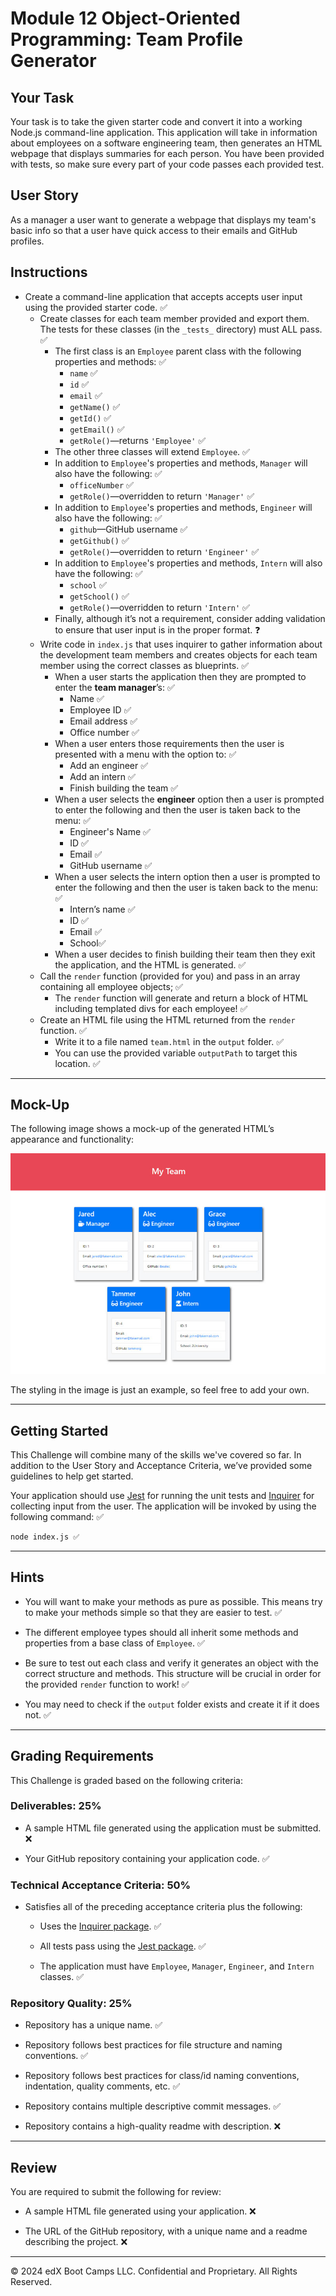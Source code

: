# Module 12 Object-Oriented Programming: Team Profile Generator

## Your Task

Your task is to take the given starter code and convert it into a working Node.js command-line application. This application will take in information about employees on a software engineering team, then generates an HTML webpage that displays summaries for each person. You have been provided with tests, so make sure every part of your code passes each provided test.

## User Story

As a manager a user want to generate a webpage that displays my team's basic info so that a user have quick access to their emails and GitHub profiles.

## Instructions

* Create a command-line application that accepts accepts user input using the provided starter code. ✅
  * Create classes for each team member provided and export them. The tests for these classes (in the `_tests_` directory) must ALL pass. ✅       
    * The first class is an `Employee` parent class with the following properties and methods:     ✅   
      * `name` ✅
      * `id` ✅
      * `email` ✅
      * `getName()` ✅
      * `getId()` ✅
      * `getEmail()` ✅
      * `getRole()`&mdash;returns `'Employee'` ✅    
    * The other three classes will extend `Employee`. ✅  
    * In addition to `Employee`'s properties and methods, `Manager` will also have the following: ✅
      * `officeNumber` ✅
      * `getRole()`&mdash;overridden to return `'Manager'` ✅
    * In addition to `Employee`'s properties and methods, `Engineer` will also have the following: ✅
      * `github`&mdash;GitHub username ✅
      * `getGithub()` ✅
      * `getRole()`&mdash;overridden to return `'Engineer'` ✅
    * In addition to `Employee`'s properties and methods, `Intern` will also have the following: ✅
      * `school` ✅
      * `getSchool()` ✅
      * `getRole()`&mdash;overridden to return `'Intern'` ✅
    * Finally, although it’s not a requirement, consider adding validation to ensure that user input is in the proper format. ❓  
  * Write code in `index.js` that uses inquirer to gather information about the development team members and creates objects for each team member using the correct classes as blueprints. ✅
    * When a user starts the application then they are prompted to enter the **team manager**’s: ✅
      * Name ✅
      * Employee ID ✅
      * Email address ✅
      * Office number ✅
    * When a user enters those requirements then the user is presented with a menu with the option to: ✅
      * Add an engineer ✅
      * Add an intern  ✅
      * Finish building the team ✅
    * When a user selects the **engineer** option then a user is prompted to enter the following and then the user is taken back to the menu: ✅
      * Engineer's Name ✅
      * ID ✅
      * Email ✅
      * GitHub username ✅
    * When a user selects the intern option then a user is prompted to enter the following and then the user is taken back to the menu: ✅
      * Intern’s name ✅
      * ID ✅
      * Email ✅
      * School✅
    * When a user decides to finish building their team then they exit the application, and the HTML is generated. ✅
  * Call the `render` function (provided for you) and pass in an array containing all employee objects; ✅
    * The `render` function will generate and return a block of HTML including templated divs for each employee! ✅
  * Create an HTML file using the HTML returned from the `render` function.  ✅
    * Write it to a file named `team.html` in the `output` folder. ✅ 
    * You can use the provided variable `outputPath` to target this location. ✅

---

## Mock-Up

The following image shows a mock-up of the generated HTML’s appearance and functionality:

![HTML webpage titled “My Team” features five boxes listing employee names, titles, and other key info.](./Assets/14-object-oriented-programming-challenge-demo.png)

The styling in the image is just an example, so feel free to add your own.

---

## Getting Started

This Challenge will combine many of the skills we've covered so far. In addition to the User Story and Acceptance Criteria, we’ve provided some guidelines to help get started.

Your application should use [Jest](https://www.npmjs.com/package/jest) for running the unit tests and [Inquirer](https://www.npmjs.com/package/inquirer) for collecting input from the user. The application will be invoked by using the following command: ✅

```bash
node index.js ✅
```

---

## Hints

* You will want to make your methods as pure as possible. This means try to make your methods simple so that they are easier to test. ✅

* The different employee types should all inherit some methods and properties from a base class of `Employee`. ✅
 
* Be sure to test out each class and verify it generates an object with the correct structure and methods. This structure will be crucial in order for the provided `render` function to work! ✅
  
* You may need to check if the `output` folder exists and create it if it does not. ✅

---

## Grading Requirements

This Challenge is graded based on the following criteria: 

### Deliverables: 25%

* A sample HTML file generated using the application must be submitted. ❌

* Your GitHub repository containing your application code. ✅

### Technical Acceptance Criteria: 50%

* Satisfies all of the preceding acceptance criteria plus the following:

	* Uses the [Inquirer package](https://www.npmjs.com/package/inquirer). ✅

	* All tests pass using the [Jest package](https://www.npmjs.com/package/jest). ✅

  * The application must have `Employee`, `Manager`, `Engineer`, and `Intern` classes. ✅

### Repository Quality: 25%

* Repository has a unique name. ✅

* Repository follows best practices for file structure and naming conventions. ✅

* Repository follows best practices for class/id naming conventions, indentation, quality comments, etc. ✅

* Repository contains multiple descriptive commit messages. ✅

* Repository contains a high-quality readme with description. ❌

---

## Review

You are required to submit the following for review:

* A sample HTML file generated using your application. ❌

* The URL of the GitHub repository, with a unique name and a readme describing the project. ❌

---
© 2024 edX Boot Camps LLC. Confidential and Proprietary. All Rights Reserved.

